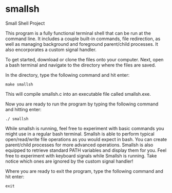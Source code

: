 # smallsh
Small Shell Project

This program is a fully functional terminal shell that can be run at the command line.
It includes a couple built-in commands, file redirection, as well as managing 
background and foreground parent/child processes. It also encorporates a custom
signal handler.

To get started, download or clone the files onto your computer. Next, open a bash
terminal and navigate to the directory where the files are saved. 

In the directory, type the following command and hit enter:

```
make smallsh
```

This will compile smallsh.c into an executable file called smallsh.exe.

Now you are ready to run the program by typing the following command and
hitting enter:

```
./ smallsh
```

While smallsh is running, feel free to experiment with basic commands you might
use in a regular bash terminal. Smallsh is able to perform typical open/read/write file
operations as you would expect in bash. You can create parent/child processes
for more advanced operations. Smallsh is also equipped to retrieve standard PATH variables
and display them for you. Feel free to experiment with keyboard signals while Smallsh is
running. Take notice which ones are ignored by the custom signal handler!

Where you are ready to exit the program, type
the following command and hit enter:

```
exit
```
